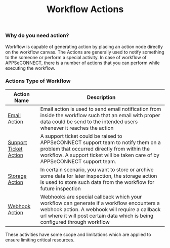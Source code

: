 ﻿---
title: "Workflow Actions"
toc: true
tag: 
     - developers
     - actions
category: "Workflow"
menus: 
    nodeandlinks:
        icon: fa fa-link
        title: "Actions" 
        identifier: nodesaction
---

### Why do you need action?
Workflow is capable of generating action by placing an action node directly on the workflow canvas. The Actions are generally used 
to notify something to the someone or perform a special activity. In case of workflow of 
APPSeCONNECT, there is a number of actions that you can perform while executing the workflow.

### Actions Type of Workflow 
|Action Name|Description|
|-----|----------|
|[Email Action](/workflow/generating-notification-emails/)|Email action is used to send email notification from inside the workflow such that an email with proper data could be send to the intended users whenever it reaches the action|
|[Support Ticket Action](/workflow/generating-notification-support-ticket/)| A support ticket could be raised to APPSeCONNECT support team to notify them on a problem that occurred directly from within the workflow. A support ticket will be taken care of by APPSeCONNECT support team.|
|[Storage Action](/workflow/generating-storage-action/)|In certain scenario, you want to store or archive some data for later inspection, the storage action is used to store such data from the workflow for future inspection|
|[Webhook Action](/workflow/generating-notification-webhooks/)|Webhooks are special callback which your workflow can generate if a workflow encounters a webhook action. A webhook will require a callback url where it will post certain data which is being configured through workflow|

These activities have some scope and limitations which are applied to ensure limiting critical resources. 